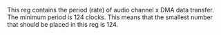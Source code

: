 This reg contains the period (rate) of audio channel
x DMA data transfer.
The minimum period is 124 clocks. This means that
the smallest number that should be placed in this
reg is 124.